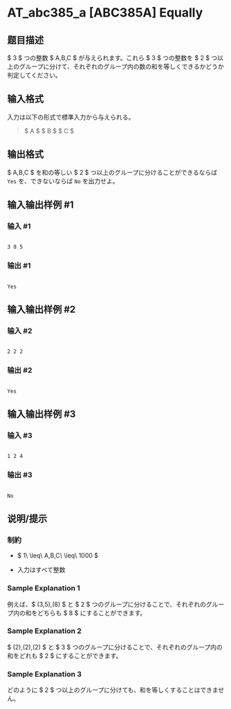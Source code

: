# AT_abc385_a [ABC385A] Equally

## 题目描述

[problemUrl]: https://atcoder.jp/contests/abc385/tasks/abc385_a

$ 3 $ つの整数 $ A,B,C $ が与えられます。これら $ 3 $ つの整数を $ 2 $ つ以上のグループに分けて、それぞれのグループ内の数の和を等しくできるかどうか判定してください。

## 输入格式

入力は以下の形式で標準入力から与えられる。

> $ A $ $ B $ $ C $

## 输出格式

$ A,B,C $ を和の等しい $ 2 $ つ以上のグループに分けることができるならば `Yes` を、できないならば `No` を出力せよ。

## 输入输出样例 #1

### 输入 #1

```
3 8 5
```

### 输出 #1

```
Yes
```

## 输入输出样例 #2

### 输入 #2

```
2 2 2
```

### 输出 #2

```
Yes
```

## 输入输出样例 #3

### 输入 #3

```
1 2 4
```

### 输出 #3

```
No
```

## 说明/提示

### 制約

- $ 1\ \leq\ A,B,C\ \leq\ 1000 $
- 入力はすべて整数
 
### Sample Explanation 1

例えば、$ (3,5),(8) $ と $ 2 $ つのグループに分けることで、それぞれのグループ内の和をどちらも $ 8 $ にすることができます。

### Sample Explanation 2

$ (2),(2),(2) $ と $ 3 $ つのグループに分けることで、それぞれのグループ内の和をどれも $ 2 $ にすることができます。

### Sample Explanation 3

どのように $ 2 $ つ以上のグループに分けても、和を等しくすることはできません。